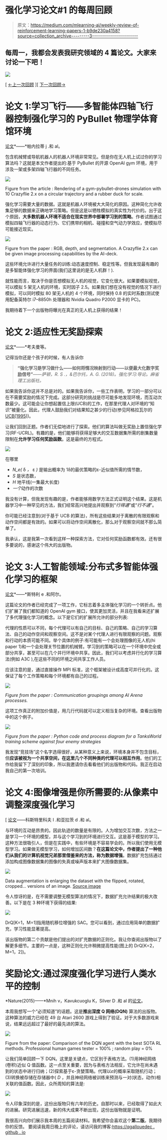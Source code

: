 # 强化学习论文#1 的每周回顾

> 原文：<https://medium.com/mlearning-ai/weekly-review-of-reinforcement-learning-papers-1-b9de230a4158?source=collection_archive---------3----------------------->

## 每周一，我都会发表我研究领域的 4 篇论文。大家来讨论一下吧！

![](img/098ccf672027ab44fa1cf7c02019ade6.png)

[ [←上一次回顾](https://qgallouedec.medium.com/weekly-review-of-reinforcement-learning-papers-0-facb2274ce08?source=friends_link&sk=5aa2680677662517c857bbf1c40560dc) ][ [下一次回顾→](https://qgallouedec.medium.com/weekly-review-of-reinforcement-learning-papers-2-649e96b00c66?source=friends_link&sk=6b89f7a8194780375e880891082cce51)

# 论文 1:学习飞行——多智能体四轴飞行器控制强化学习的 PyBullet 物理学体育馆环境

[论文](https://arxiv.org/abs/2103.02142)*——*帕内拉蒂 j .和 al。

包含机械臂或导航机器人的机器人环境非常常见。但是你在无人机上试过你的学习算法吗？这就是本文作者提出的:基于 PyBullet 的开源 OpenAI gym 环境，用于涉及一架或多架四轴飞行器的不同任务。

![](img/4a3605bd17b6ca6a3e45a6407eefc9b0.png)

Figure from the article : Rendering of a gym-pybullet-drones simulation with 10 Crazyflie 2.x on a circular trajectory and a rubber duck for scale.

强化学习需要大量的数据。这就是机器人环境被大大简化的原因。这种简化允许收集足够的数据来正确地学习策略。但是这是以牺牲模拟的真实性为代价的。出于这个原因，**大多数机器人环境不适合在现实世界中部署学习到的策略**。作者试图通过模拟四轴飞行器的动态行为、它们携带的相机、碰撞和空气动力学效应，使模拟尽可能接近现实。

![](img/6a7fff25056a75238433727342ccd161.png)

Figure from the paper : RGB, depth, and segmentation. A Crazyflie 2.x can be given image processing capabilities by the AI-deck.

这些环境允许进行大量任务的训练:动态速度控制、稳定性等。但我发现最有趣的是多智能体强化学习的界面(我们这里说的是无人机群！).

就性能而言，取决于你是否想模拟无人机的视觉，它变化很大。如果要模拟视觉，可以模拟 5 架无人机的环境，实时因子 2.5。如果我们想在没有视觉的情况下进行模拟，可以同时模拟 80 架无人机的 4 个环境，同时保持 0.8 的实时系数(测试使用配备英特尔 i7–8850h 处理器和 Nvidia Quadro P2000 显卡的 PC)。

我期待着下一个出版物将曝光在真正的无人机上获得的结果！

# 论文 2:适应性无奖励探索

[论文](https://arxiv.org/abs/2006.06294)*——*考夫曼等。

记得当你还是个孩子的时候，有人告诉你

> **“强化学习是学习做什么——如何将情况映射到行动——以便最大化数字奖励信号”**——*萨顿，R. S .，&巴尔托，A. G. (2018)。强化学习:导论。麻省理工出版社。*

如果我告诉你这并不总是对的。如果我告诉你，一些工作表明，学习的一部分可以在不需要奖励的情况下完成。这部分研究的挑战是尽可能多地发现环境，而互动次数最少。这可能会让你想起置信上限(UCB)的工作，在那里代理人对环境的“知识”被量化。因此，代理人鼓励我们对结果知之甚少的行动(参见阿格拉瓦尔的[UCB(1995)](https://www.jstor.org/stable/1427934?seq=1))。

让我们回到正题。作者们无偿地进行了探索。他们的算法叫做无奖励上置信强化学习(RF-UCRL)。有趣的是，他们能够将获得足够大的交互数据集所需的剧集数量限制在**允许学习任何奖励函数**。这是最终的方程式。

![](img/80e345bd9047b3e55204675ae0718ee6.png)

在哪里

*   *N_e(* δ *，* ε *)* 是输出概率为 1δ的最优策略的ε-近似值所需的情节数，
*   *S* 是状态数，
*   *H* 地平线(一集最大长度)
*   *一个*动作的次数

我没有计算，但我发现有趣的是，作者能够用数学方法正式证明这个结果。这是机器学习中一种罕见的方法，我们经常高兴地提出并观察到“*行得通*”或“*行不通*”。

你可能已经注意到(对于基于 UCB 的算法)，所有这些结果对于离散的有限观察和动作空间都是有效的。如果可以将动作空间离散化，那么对于观察空间就不那么简单了。

我承认，这是我第一次看到这样一种探索方法，它对任何奖励函数都有效。还有很多要说的，感谢这个伟大的出版物。

# 论文 3:人工智能领域:分布式多智能体强化学习的框架

[论文](https://arxiv.org/abs/2103.05737)*——*斯特利 e .和阿尔。

这篇论文的作者已经完成了一项工作，它标志着多主体强化学习的一个转折点。他们扩展了我们都知道的 OpenAI gym 接口，使其更加灵活，并且在我看来还扩展了多代理强化学习的概念。以下是它们的扩展所允许的部分列表:

代理的性质可以不同，每个代理可以有自己的目标、自己的策略、自己的学习算法、自己的动作空间和观察空间。这不是对某个代理人进行有限观察的问题。观察和行动的本质可能不同。举个具体的例子:有可能有一个会处理图像的无人机(hi paper 1)和一个会处理关节位置的机械臂。学习到的策略可以在一个环境中完全或部分共享，甚至可以在几个并行环境中共享。因此，我们可以考虑并行化的学习算法(例如 A3C ),在这些不同的环境之间共享工作人员。

应该注意的是，通过直接操作 MPI 标准，这个框架被设计成高度可并行化的。这保证了每个工作策略和每个环境都有自己的过程。

![](img/014799a4eea6853963b17f4eca801499.png)

*Figure from the paper : Communication groupings among AI Arena processes.*

这项工作真正的附加价值是，用几行代码就可以定义相当复杂的环境。查看出版物中的这个例子。

![](img/031704a17d38ef9177f3af28e1fbbbd6.png)

*Figure from the paper : Python code and process diagram for a TanksWorld training scheme against four enemy strategies*

我发现“竞技场”这个名字选得很好，从某种意义上来说，环境本身并不包含目标，但**应该被视为一个共享空间，在这里几个不同种类的代理可以相互作用**。他们的工作给我留下了深刻的印象，所以我邀请你去看看他们的出版物和代码。我正在启动我自己的第一次培训。

# 论文 4:图像增强是你所需要的:从像素中调整深度强化学习

[ [论文](https://arxiv.org/abs/2004.13649)——科斯特里科夫 I .和亚拉茨 d .和 al。

与环境的互动是昂贵的。因此轨迹的数量是有限的。人为增加交互次数，方法之一是学习一个环境的模型，并与这个学习到的环境进行交互。这是基于模型的学习。这种方法很吸引人，但是在实践中，有些环境是不容易学会的。所以我们使用无模型学习。如果做无模型学习，如何增加区间数？**在这篇论文中，作者提出了一种他们从我们的计算机视觉兄弟那里借鉴来的方法，称为数据增强**。数据扩充包括通过添加构成图像数据集的图像的失真或噪声版本来扩大图像数据集。

![](img/6211dba2277afefc0ca4c800a1e2cf01.png)

Data augmentation is enlarging the dataset with the flipped, rotated, cropped… versions of an image. [Source image](https://www.researchgate.net/figure/Overview-of-the-Data-Augmentation-DA-methods-evaluated_fig1_319210096)

令人惊讶的是，在不需要调整无模型算法的情况下，数据扩充允许结果的极大改善。以下是在 3 种环境下获得的结果:

![](img/564ec616cc42f5dc8beeb1d0de9d0dd1.png)

DrQ[K=1，M=1]指用随机移位增强的 SAC。您可以看到，通过应用简单的数据扩充，学习性能显著提高。

该出版物的第二个贡献是他们提出的对扩充数据的正则化。我让你查阅出版物以了解更多细节。主要的一点是，这种正则化允许稍微提高性能(图上的 DrQ[K=2，M=1，2])。

# 奖励论文:通过深度强化学习进行人类水平的控制

*Nature(2015)——*Mnih v，Kavukcuoglu K，Silver D .和 al 的[论文](https://www.nature.com/articles/nature14236?wm=book_wap_0005)。

本周我想写一个“必须知道”的话题。这是**推出深度 Q 网络(DQN)** 算法的出版物。这种算法的威力已经在 49 台 Atari 2600 游戏上得到了验证。对于大多数游戏来说，结果远远超过了最好的最先进的算法。

![](img/4362c36dcdabed6f0346672e39fe32b5.png)

Figure from the paper: Comparison of the DQN agent with the best SOTA RL methods. Professional human games tester = 100% ; random play = 0%

让我们简单回顾一下 DQN。这里是关键点，它区别于表格方法。(1)用神经网络(卷积)近似 Q 值函数。这一点至关重要，因为与表格方法相反，它允许在尚未遇到的状态中进行归纳；(2)探索基于ε-贪婪策略。代理以*ε*的概率采取随机行动；(3)转换被存储在存储器中( *D* ，并且神经网络被训练来预测与一对(状态，动作)相关联的值函数。因此，众所周知的算法是:

![](img/ef0fff0dcd8c076ea7394ad8039bbf8e.png)

令人印象深刻的是，这份出版物只有六年的历史。自那时以来，已经取得了如此大的进展。研究进展迅速，新的伟大成果不断出现，这份出版物就是证明。

我很高兴向你们展示我本周的五篇阅读材料。我希望你会喜欢这个**第二版**。我期待你的反馈。
要阅读我周日晚上的评论，请访问我的博客:[https://qgallouedec . github . io](https://qgallouedec.github.io)
